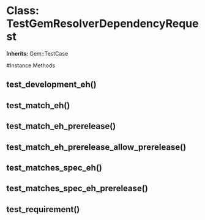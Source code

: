 # Class: TestGemResolverDependencyRequest
**Inherits:** Gem::TestCase
    




#Instance Methods
## test_development_eh() [](#method-i-test_development_eh)

## test_match_eh() [](#method-i-test_match_eh)

## test_match_eh_prerelease() [](#method-i-test_match_eh_prerelease)

## test_match_eh_prerelease_allow_prerelease() [](#method-i-test_match_eh_prerelease_allow_prerelease)

## test_matches_spec_eh() [](#method-i-test_matches_spec_eh)

## test_matches_spec_eh_prerelease() [](#method-i-test_matches_spec_eh_prerelease)

## test_requirement() [](#method-i-test_requirement)

